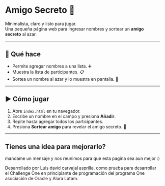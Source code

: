 # Amigo Secreto 🎁

Minimalista, claro y listo para jugar.  
Una pequeña página web para ingresar nombres y sortear un **amigo secreto** al azar.

---

## 🧠 Qué hace
- Permite agregar nombres a una lista. ➕  
- Muestra la lista de participantes. 📋  
- Sortea un nombre al azar y lo muestra en pantalla. 🎲  

---

## ▶️ Cómo jugar
1. Abre `index.html` en tu navegador.  
2. Escribe un nombre en el campo y presiona **Añadir**.  
3. Repite hasta agregar todos los participantes.  
4. Presiona **Sortear amigo** para revelar el amigo secreto. 🎉

---
## Tienes una idea para mejorarlo?
mandame un mensaje y nos reunimos para que esta pagina sea aun mejor :)

Desarrollado por Luis david carvajal asprilla, como prueba para desarrollar el Challenge One en principiante de programación del programa One asociación de Oracle y Alura Latam.
